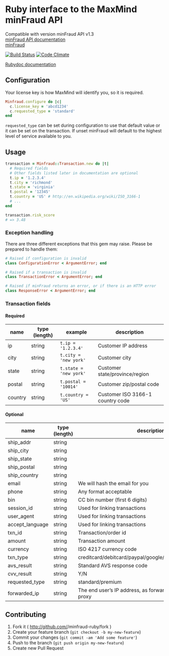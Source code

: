 # Ruby interface to the MaxMind minFraud API

Compatible with version minFraud API v1.3  
[minFraud API documentation](http://dev.maxmind.com/minfraud/)  
[minFraud](http://www.maxmind.com/en/ccv_overview)

[![Build Status](https://travis-ci.org/rdpitts/minfraud-ruby.svg?branch=master)](https://travis-ci.org/rdpitts/minfraud-ruby)
[![Code Climate](https://codeclimate.com/github/rdpitts/minfraud-ruby.png)](https://codeclimate.com/github/rdpitts/minfraud-ruby)

[Rubydoc documentation](http://rubydoc.info/github/rdpitts/minfraud-ruby/master/frames)

## Configuration

Your license key is how MaxMind will identify you, so it is required.

```ruby
Minfraud.configure do |c|
  c.license_key = 'abcd1234'
  c.requested_type = 'standard'
end
```

`requested_type` can be set during configuration to use that default value or it can be set on the transaction. If unset minFraud will default to the highest level of service available to you.

## Usage

```ruby
transaction = Minfraud::Transaction.new do |t|
  # Required fields
  # Other fields listed later in documentation are optional
  t.ip = '1.2.3.4'
  t.city = 'richmond'
  t.state = 'virginia'
  t.postal = '12345'
  t.country = 'US' # http://en.wikipedia.org/wiki/ISO_3166-1
  # ...
end

transaction.risk_score
# => 3.48
```

### Exception handling

There are three different exceptions that this gem may raise. Please be prepared to handle them:

```ruby
# Raised if configuration is invalid
class ConfigurationError < ArgumentError; end

# Raised if a transaction is invalid
class TransactionError < ArgumentError; end

# Raised if minFraud returns an error, or if there is an HTTP error
class ResponseError < ArgumentError; end
```

### Transaction fields

#### Required

| name          | type (length)         | example                             | description |
| ------------- | --------------------- | ----------------------------------- | ----------- |
| ip            | string                | `t.ip = '1.2.3.4'`                  | Customer IP address |
| city          | string                | `t.city = 'new york'`               | Customer city |
| state         | string                | `t.state = 'new york'`              | Customer state/province/region |
| postal        | string                | `t.postal = '10014'`                | Customer zip/postal code |
| country       | string                | `t.country = 'US'`                  | Customer ISO 3166-1 country code |

#### Optional

| name               | type (length)      | description |
| ------------------ | ------------------ | ----------- |
| ship_addr          | string             | |
| ship_city          | string             | |
| ship_state         | string             | |
| ship_postal        | string             | |
| ship_country       | string             | |
| email              | string             | We will hash the email for you |
| phone              | string             | Any format acceptable |
| bin                | string             | CC bin number (first 6 digits) |
| session_id         | string             | Used for linking transactions |
| user_agent         | string             | Used for linking transactions |
| accept_language    | string             | Used for linking transactions |
| txn_id             | string             | Transaction/order id |
| amount             | string             | Transaction amount |
| currency           | string             | ISO 4217 currency code |
| txn_type           | string             | creditcard/debitcard/paypal/google/other/lead/survey/sitereg |
| avs_result         | string             | Standard AVS response code |
| cvv_result         | string             | Y/N |
| requested_type     | string             | standard/premium |
| forwarded_ip       | string             | The end user’s IP address, as forwarded by a transparent proxy |

## Contributing

1. Fork it ( http://github.com/<my-github-username>/minfraud-ruby/fork )
2. Create your feature branch (`git checkout -b my-new-feature`)
3. Commit your changes (`git commit -am 'Add some feature'`)
4. Push to the branch (`git push origin my-new-feature`)
5. Create new Pull Request
